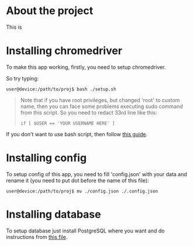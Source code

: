 # About the project

This is 

# Installing chromedriver
To make this app working, firstly, you need to setup chromedriver.

So try typing:

```
user@device:/path/to/proj$ bash ./setup.sh
```
> 
>Note that if you have root privileges, but changed 'root' to custom name, 
> then you can face some problems executing sudo command from this script. So
> you need to redact 33rd line like this:
> 
> ```
> if [ $USER == 'YOUR USERNAME HERE' ]
> ```

If you don't want to use bash script, then follow 
[this guide](https://tecadmin.net/setup-selenium-chromedriver-on-ubuntu/).

# Installing config
To setup config of this app, you need to fill 'config.json' with your data and rename it 
(you need to put dot before the name of this file):

```
user@device:/path/to/proj$ mv ./config.json ./.config.json
```


# Installing database
To setup database just install PostgreSQL where you want and do instructions from 
[this file](https://github.com/Lembutt/myfirstparser/blob/main/db_source/before_start.sql).
